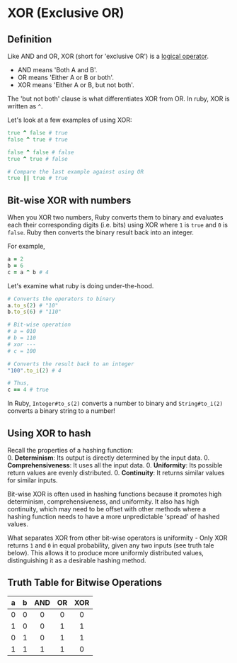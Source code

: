 # XOR (Exclusive OR)

## Definition

Like AND and OR, XOR (short for 'exclusive OR') is a [logical operator][log-op].

+ AND means 'Both A and B'.
+ OR means 'Either A or B or both'.
+ XOR means 'Either A or B, but not both'.

The 'but not both' clause is what differentiates XOR from OR. In ruby, XOR is written as `^`.

Let's look at a few examples of using XOR:
```rb
true ^ false # true
false ^ true # true

false ^ false # false
true ^ true # false

# Compare the last example against using OR
true || true # true
```

## Bit-wise XOR with numbers

When you XOR two numbers, Ruby converts them to binary and evaluates each their
corresponding digits (i.e. bits) using XOR where `1` is `true` and `0` is
`false`. Ruby then converts the binary result back into an integer.

For example,

```ruby
a = 2
b = 6
c = a ^ b # 4
```

Let's examine what ruby is doing under-the-hood.

```rb
# Converts the operators to binary
a.to_s(2) # "10"
b.to_s(6) # "110"

# Bit-wise operation
# a = 010
# b = 110
# xor ---
# c = 100

# Converts the result back to an integer
"100".to_i(2) # 4

# Thus,
c == 4 # true
```

In Ruby, `Integer#to_s(2)` converts a number to binary and `String#to_i(2)` converts a binary string to a number!

## Using XOR to hash

Recall the properties of a hashing function:  
0. **Determinism**: Its output is directly determined by the input data.
0. **Comprehensiveness**: It uses all the input data.
0. **Uniformity**: Its possible return values are evenly distributed.
0. **Continuity**: It returns similar values for similar inputs.

Bit-wise XOR is often used in hashing functions because it promotes high
determinism, comprehensiveness, and uniformity. It also has high continuity,
which may need to be offset with other methods where a hashing function needs to
have a more unpredictable 'spread' of hashed values.

What separates XOR from other bit-wise operators is uniformity - Only XOR returns
`1` and `0` in equal probability, given any two inputs (see truth tale below). This allows it to
produce more uniformly distributed values, distinguishing it as a desirable
hashing method.

## Truth Table for Bitwise Operations

| a | b | AND | OR | XOR |
|:-:|:-:|:---:|:--:|:---:|
| 0 | 0 |  0  |  0 |  0  |
| 1 | 0 |  0  |  1 |  1  |
| 0 | 1 |  0  |  1 |  1  |
| 1 | 1 |  1  |  1 |  0  |


[truth-tables]: http://lampiweb.com/help/freebasic/TblTruth.html
[log-op]: https://en.wikipedia.org/wiki/Logical_connective
